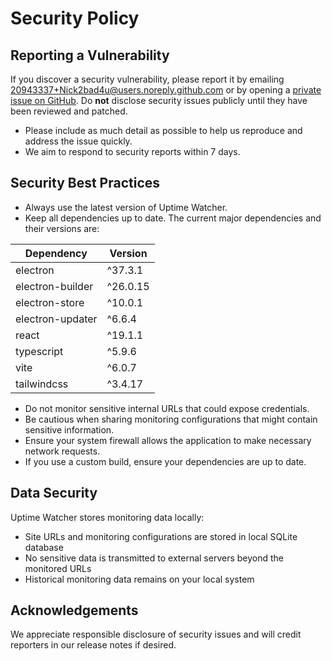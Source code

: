 # Security Policy

## Reporting a Vulnerability

If you discover a security vulnerability, please report it by emailing [20943337+Nick2bad4u@users.noreply.github.com](mailto:20943337+Nick2bad4u@users.noreply.github.com) or by opening a [private issue on GitHub](https://github.com/Nick2bad4u/Uptime-Watcher/issues/new). Do **not** disclose security issues publicly until they have been reviewed and patched.

- Please include as much detail as possible to help us reproduce and address the issue quickly.
- We aim to respond to security reports within 7 days.

## Security Best Practices

- Always use the latest version of Uptime Watcher.
- Keep all dependencies up to date. The current major dependencies and their versions are:

| Dependency       | Version  |
| ---------------- | -------- |
| electron         | ^37.3.1  |
| electron-builder | ^26.0.15 |
| electron-store   | ^10.0.1  |
| electron-updater | ^6.6.4   |
| react            | ^19.1.1  |
| typescript       | ^5.9.6   |
| vite             | ^6.0.7   |
| tailwindcss      | ^3.4.17  |

- Do not monitor sensitive internal URLs that could expose credentials.
- Be cautious when sharing monitoring configurations that might contain sensitive information.
- Ensure your system firewall allows the application to make necessary network requests.
- If you use a custom build, ensure your dependencies are up to date.

## Data Security

Uptime Watcher stores monitoring data locally:

- Site URLs and monitoring configurations are stored in local SQLite database
- No sensitive data is transmitted to external servers beyond the monitored URLs
- Historical monitoring data remains on your local system

## Acknowledgements

We appreciate responsible disclosure of security issues and will credit reporters in our release notes if desired.

